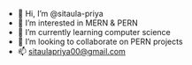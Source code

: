 - 👋 Hi, I’m @sitaula-priya
- 👀 I’m interested in MERN & PERN
- 🌱 I’m currently learning computer science
- 💞️ I’m looking to collaborate on PERN projects
- 📫 sitaulapriya00@gmail.com

